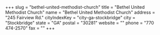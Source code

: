 +++
slug = "bethel-united-methodist-church"
title = "Bethel United Methodist Church"
name = "Bethel United Methodist Church"
address = "245 Fairview Rd."
cityIndexKey = "city-ga-stockbridge"
city = "Stockbridge"
state = "GA"
postal = "30281"
website = ""
phone = "770 474-2570"
fax = ""
+++
